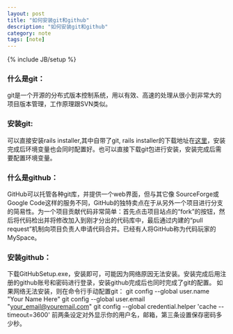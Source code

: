 ```yaml
---
layout: post
title: "如何安装git和github"
description: "如何安装git和github"
category: note
tags: [note]
---
```

{% include JB/setup %}
### 什么是git：
git是一个开源的分布式版本控制系统，用以有效、高速的处理从很小到非常大的项目版本管理，工作原理跟SVN类似。
### 安装git:
可以直接安装rails installer,其中自带了git, rails installer的下载地址在[这里](http://pan.baidu.com/share/link?shareid=417696&uk=607566152)，安装完成后环境变量也会同时配置好。也可以直接下载git包进行安装，安装完成后需要配置环境变量。
### 什么是github：
GitHub可以托管各种git库，并提供一个web界面，但与其它像 SourceForge或Google Code这样的服务不同，GitHub的独特卖点在于从另外一个项目进行分支的简易性。为一个项目贡献代码非常简单：首先点击项目站点的“fork”的按钮，然后将代码检出并将修改加入到刚才分出的代码库中，最后通过内建的“pull request”机制向项目负责人申请代码合并。已经有人将GitHub称为代码玩家的MySpace。
### 安装github：
下载GitHubSetup.exe，安装即可，可能因为网络原因无法安装。安装完成后用注册的github账号和密码进行登录，安装github完成后也同时完成了git的配置。
如果网络无法安装，则在命令行手动配置git：
	git config --global user.name "Your Name Here"
	git config --global user.email "your_email@youremail.com"
	git config --global credential.helper 'cache --timeout=3600'
前两条设定对外显示你的用户名，邮箱，第三条设置保存密码多少秒。
